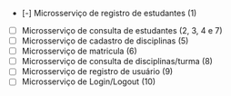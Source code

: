 - [-] Microsserviço de registro de estudantes (1)
- [ ] Microsserviço de consulta de estudantes (2, 3, 4 e 7)
- [ ] Microsserviço de cadastro de disciplinas (5)
- [ ] Microsserviço de matricula (6)
- [ ] Microsserviço de consulta de disciplinas/turma (8)
- [ ] Microsserviço de registro de usuário (9)
- [ ] Microsserviço de Login/Logout (10)